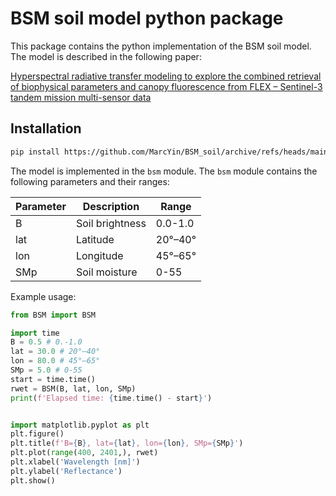 # BSM soil model python package

This package contains the python implementation of the BSM soil model. The model is described in the following paper:

[Hyperspectral radiative transfer modeling to explore the combined retrieval of biophysical parameters and canopy fluorescence from FLEX – Sentinel-3 tandem mission multi-sensor data](https://www.sciencedirect.com/science/article/pii/S0034425717303607)

## Installation
```bash
pip install https://github.com/MarcYin/BSM_soil/archive/refs/heads/main.zip
```

The model is implemented in the `bsm` module. The `bsm` module contains the following parameters and their ranges:

| Parameter | Description | Range |
| --- | --- | --- |
| B | Soil brightness | 0.0-1.0 |
| lat | Latitude | 20°–40° |
| lon | Longitude | 45°–65° |
| SMp | Soil moisture | 0-55 |

Example usage:
```python
from BSM import BSM

import time
B = 0.5 # 0.-1.0
lat = 30.0 # 20°–40°
lon = 80.0 # 45°–65°
SMp = 5.0 # 0-55
start = time.time()
rwet = BSM(B, lat, lon, SMp)
print(f'Elapsed time: {time.time() - start}')


import matplotlib.pyplot as plt
plt.figure()
plt.title(f'B={B}, lat={lat}, lon={lon}, SMp={SMp}')
plt.plot(range(400, 2401,), rwet)
plt.xlabel('Wavelength [nm]')
plt.ylabel('Reflectance')
plt.show()
```

